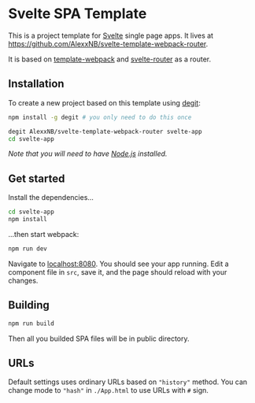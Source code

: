 # Svelte SPA Template

This is a project template for [Svelte](https://svelte.technology) single page apps. It lives at https://github.com/AlexxNB/svelte-template-webpack-router.

It is based on [template-webpack](https://github.com/sveltejs/template-webpack) and [svelte-router](https://github.com/jikkai/svelte-router) as a router.

## Installation

To create a new project based on this template using [degit](https://github.com/Rich-Harris/degit):

```bash
npm install -g degit # you only need to do this once

degit AlexxNB/svelte-template-webpack-router svelte-app
cd svelte-app
```

*Note that you will need to have [Node.js](https://nodejs.org) installed.*


## Get started

Install the dependencies...

```bash
cd svelte-app
npm install
```

...then start webpack:

```bash
npm run dev
```

Navigate to [localhost:8080](http://localhost:8080). You should see your app running. Edit a component file in `src`, save it, and the page should reload with your changes.

## Building

```bash
npm run build
```

Then all you builded SPA files will be in public directory.

## URLs
Default settings uses ordinary URLs based on `"history"` method. You can change mode to `"hash"` in `./App.html` to use URLs with `#` sign.
